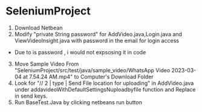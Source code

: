# SeleniumProject

1) Download Netbean
2) Modify "private String password" for AddVideo.java,Login.java and ViewVideoInsight.java with password in the email for login access
* Due to is password , i would not expsosing it in code
3) Move Sample Video From "SeleniumProject/src/test/java/sample_video/WhatsApp Video 2023-03-04 at 7.54.24 AM.mp4" to Computer's Download Folder
4) Look for "// 2 | type | Send File location for uploading" in AddVideo.java under addavideoWithDefaultSettingsNuploadbyfile function
and Replace in send keys.
5) Run BaseTest.Java by clicking netbeans run button
